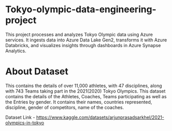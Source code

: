 # Tokyo-olympic-data-engineering-project
This project processes and analyzes Tokyo Olympic data using Azure services. It ingests data into Azure Data Lake Gen2, transforms it with Azure Databricks, and visualizes insights through dashboards in Azure Synapse Analytics.

# About Dataset

This contains the details of over 11,000 athletes, with 47 disciplines, along with 743 Teams taking part in the 2021(2020) Tokyo Olympics.
This dataset contains the details of the Athletes, Coaches, Teams participating as well as the Entries by gender. It contains their names, countries represented, discipline, gender of competitors, name of the coaches.

Dataset Link - https://www.kaggle.com/datasets/arjunprasadsarkhel/2021-olympics-in-tokyo

